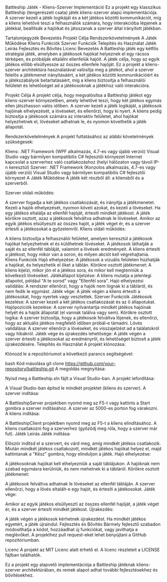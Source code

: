 Battleship Játék - Kliens-Szerver Implementáció
Ez a projekt egy klasszikus Battleship (tengerészeti csata) játék kliens-szerver alapú implementációja. A szerver kezeli a játék logikáját és a két játékos közötti kommunikációt, míg a kliens lehetővé teszi a felhasználók számára, hogy interakcióba lépjenek a játékkal, beállítsák a hajóikat és játsszanak a szerver által irányított játékban.

Tartalomjegyzék
Bevezetés
Projekt Célja
Rendszerkövetelmények
A Játék Működése
Kliens Funkciók
Szerver Funkciók
Telepítés és Használat
Játék Leírás
Fejlesztés és Bővítés
Licenc
Bevezetés
A Battleship játék egy kétfős stratégiai játék, amelyben a játékosok hajókat helyeznek el egy rácsos térképen, és próbálják eltalálni ellenfelük hajóit. A játék célja, hogy az egyik játékos előbb elsüllyessze az összes ellenfele hajóját. Ez a projekt a kliens-szerver architektúra használatával valósítja meg a játékot, ahol a szerver felelős a játékmenet irányításáért, a két játékos közötti kommunikációért és a játékszabályok betartatásáért, míg a kliens biztosítja a felhasználói felületet és lehetőséget ad a játékosoknak a játékhoz való interakcióra.

Projekt Célja
A projekt célja, hogy megvalósítsa a Battleship játékot egy kliens-szerver környezetben, amely lehetővé teszi, hogy két játékos egymás ellen játszhasson valós időben. A szerver kezeli a játék logikáját, a játékosok hajóinak elhelyezését, a lövéseket, és ellenőrzi, hogy ki nyert. A kliens pedig biztosítja a játékosok számára az interaktív felületet, ahol hajókat helyezhetnek el, lövéseket adhatnak le, és nyomon követhetik a játék állapotát.

Rendszerkövetelmények
A projekt futtatásához az alábbi követelmények szükségesek:

Kliens:
.NET Framework (WPF alkalmazás, 4.7-es vagy újabb verzió)
Visual Studio vagy bármilyen kompatibilis C# fejlesztői környezet
Internet kapcsolat a szerverhez való csatlakozáshoz (helyi hálózaton vagy távoli IP-n keresztül)
Szerver:
.NET Framework (Konzolos alkalmazás, 4.7-es vagy újabb verzió)
Visual Studio vagy bármilyen kompatibilis C# fejlesztői környezet
A Játék Működése
A játék két részből áll: a kliensből és a szerverből.

Szerver oldali működés:

A szerver fogadja a két játékos csatlakozását, és irányítja a játékmenetet.
Kezeli a hajók elhelyezését, nyomon követi azokat, és kezeli a lövéseket.
Ha egy játékos eltalálja az ellenfél hajóját, értesíti mindkét játékost.
A játék körökre osztott, azaz a játékosok felváltva adhatnak le lövéseket.
Amikor az egyik játékos elsüllyeszti az összes hajót, a játék véget ér, és a szerver értesíti a játékosokat a győzelemről.
Kliens oldali működés:

A kliens biztosítja a felhasználói felületet, amelyen keresztül a játékosok hajókat helyezhetnek el és küldhetnek lövéseket.
A játékosok láthatják a saját és az ellenfél tábláját, valamint a lövések eredményeit.
A kliens értesíti a játékost, hogy mikor van a soron, és milyen akciót kell végrehajtania.
Kliens Funkciók
Hajó elhelyezése: A játékosok a vizuális felületen húzhatják a hajókat, és helyezhetik el őket a táblán.
Körökre osztott játékmenet: A kliens kijelzi, mikor jön el a játékos sora, és mikor kell megtenniük a következő lövéseiket.
Játékállapot kijelzése: A kliens mutatja a jelenlegi állapotot, például "A te sorod" vagy "Ellenfél sora".
Hajó elhelyezési validálás: A rendszer ellenőrzi, hogy a hajók nem lógnak ki a tábláról, és nem fedik le egymást.
Játék vége: A játék végén a kliens értesíti a játékosokat, hogy nyertek vagy vesztettek.
Szerver Funkciók
Játékosok kezelése: A szerver kezeli a két játékos csatlakozását és az ő állapotukat.
Hajópozíciók kezelése: A szerver nyilvántartja mindkét játékos hajóinak helyét és a hajók állapotát (el vannak találva vagy sem).
Körökre osztott logika: A szerver biztosítja, hogy a játékosok felváltva lőjenek, és ellenőrzi, hogy az aktuális játékos megfelelő időben próbál-e támadni.
Lövés validálása: A szerver ellenőrzi a lövéseket, és visszajelzést ad a találatokról vagy hibákról.
Játék vége és újrakezdés lehetősége: A játék végén a szerver értesíti a játékosokat az eredményről, és lehetőséget biztosít a játék újrakezdésére.
Telepítés és Használat
A projekt klónozása:

Klónozd le a repozitóriumot a következő parancs segítségével:

bash
Kód másolása
git clone https://github.com/your-repository/battleship.git
A megoldás megnyitása:

Nyisd meg a Battleship.sln fájlt a Visual Studio-ban.
A projekt lefordítása:

A Visual Studio-ban építsd le mindkét projektet (kliens és szerver).
A szerver indítása:

A BattleshipServer projektben nyomd meg az F5-t vagy kattints a Start gombra a szerver indításához. A szerver az 5000-es porton fog várakozni.
A kliens indítása:

A BattleshipClient projektben nyomd meg az F5-t a kliens elindításához. A kliens csatlakozni fog a szerverhez (győződj meg róla, hogy a szerver már fut).
Játék Leírás
Játék indítása:

Először indítsd el a szervert, és várd meg, amíg mindkét játékos csatlakozik.
Miután mindkét játékos csatlakozott, mindkét játékos hajókat helyez el, majd kattintanak a "Kész" gombra, hogy elinduljon a játék.
Hajó elhelyezése:

A játékosoknak hajókat kell elhelyezniük a saját táblájukon. A hajóknak nem szabad egymásra kerülniük, és nem mehetnek ki a tábláról.
Körökre osztott játékmenet:

A játékosok felváltva adhatnak le lövéseket az ellenfél tábláján.
A szerver ellenőrzi, hogy a lövés eltalált-e egy hajót, és értesíti a játékosokat.
Játék vége:

Amikor az egyik játékos elsüllyeszti az összes ellenfél hajóját, a játék véget ér, és a szerver értesíti mindkét játékost.
Újrakezdés:

A játék végén a játékosok kérhetnek újrakezdést. Ha mindkét játékos egyetért, a játék újraindul.
Fejlesztés és Bővítés
Bármely fejlesztő szabadon módosíthatja a kódot, hozzáadhat új funkciókat, vagy javíthatja a meglévőket. A projekthez pull request-eket lehet benyújtani a GitHub repozitóriumban.

Licenc
A projekt az MIT Licenc alatt érhető el. A licenc részleteit a LICENSE fájlban találhatók.

Ez a projekt egy alapvető implementációja a Battleship játéknak kliens-szerver architektúrában, és remek alapot adhat további fejlesztésekhez és bővítésekhez.
